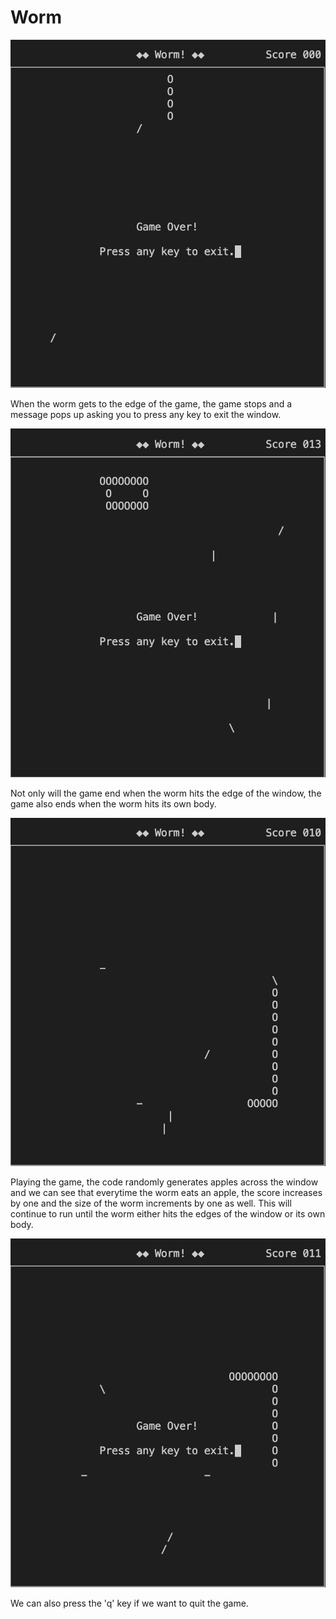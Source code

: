 # Worm

![](examples/Screen%20Shot%202022-10-20%20at%2011.34.56%20AM.png)

When the worm gets to the edge of the game, the game stops and a message pops up asking you to press any key to exit the window. 

![](examples/Screen%20Shot%202022-10-23%20at%206.33.56%20PM.png)

Not only will the game end when the worm hits the edge of the window, the game also ends when the worm hits its own body. 

![](examples/Screen%20Shot%202022-10-20%20at%2011.35.58%20AM.png)

Playing the game, the code randomly generates apples across the window and we can see that everytime the worm eats an apple, the score increases by one and the size of the worm increments by one as well. This will continue to run until the worm either hits the edges of the window or its own body. 

![](examples/Screen%20Shot%202022-10-20%20at%2011.36.06%20AM.png)

We can also press the 'q' key if we want to quit the game. 
